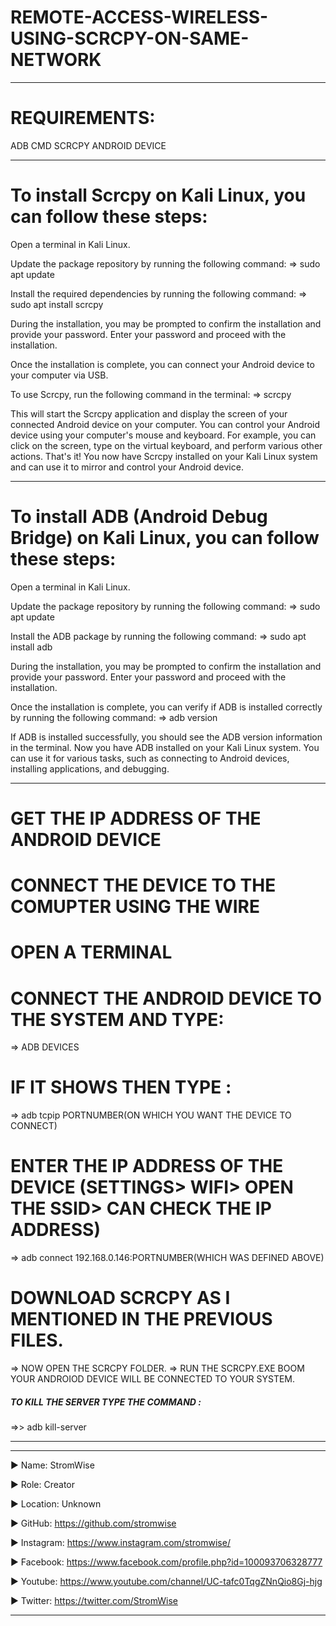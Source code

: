 # REMOTE-ACCESS-WIRELESS-USING-SCRCPY-ON-SAME-NETWORK
___________________________________________________________________________________________________________________________________________________________________________________________________________________
# REQUIREMENTS:
ADB 
CMD
SCRCPY
ANDROID DEVICE 
___________________________________________________________________________________________________________________________________________________________________________________________________________________

# To install Scrcpy on Kali Linux, you can follow these steps:

Open a terminal in Kali Linux.

Update the package repository by running the following command:
=>  sudo apt update


Install the required dependencies by running the following command:
=>  sudo apt install scrcpy


During the installation, you may be prompted to confirm the installation and provide your password. Enter your password and proceed with the installation.

Once the installation is complete, you can connect your Android device to your computer via USB.

To use Scrcpy, run the following command in the terminal:
=>  scrcpy


This will start the Scrcpy application and display the screen of your connected Android device on your computer.
You can control your Android device using your computer's mouse and keyboard. For example, you can click on the screen, type on the virtual keyboard, and perform various other actions.
That's it! You now have Scrcpy installed on your Kali Linux system and can use it to mirror and control your Android device.
___________________________________________________________________________________________________________________________________________________________________________________________________________________
# To install ADB (Android Debug Bridge) on Kali Linux, you can follow these steps:

Open a terminal in Kali Linux.

Update the package repository by running the following command:
=>  sudo apt update


Install the ADB package by running the following command:
=>  sudo apt install adb

During the installation, you may be prompted to confirm the installation and provide your password. Enter your password and proceed with the installation.

Once the installation is complete, you can verify if ADB is installed correctly by running the following command:
=>  adb version

If ADB is installed successfully, you should see the ADB version information in the terminal.
Now you have ADB installed on your Kali Linux system. You can use it for various tasks, such as connecting to Android devices, installing applications, and debugging.
___________________________________________________________________________________________________________________________________________________________________________________________________________________
# GET THE IP ADDRESS OF THE ANDROID DEVICE 

# CONNECT THE DEVICE TO THE COMUPTER USING THE WIRE

# OPEN A TERMINAL 

# CONNECT THE ANDROID DEVICE TO THE SYSTEM AND TYPE:
=>  ADB DEVICES

# IF IT SHOWS THEN TYPE :
=>  adb tcpip PORTNUMBER(ON WHICH YOU WANT THE DEVICE TO CONNECT)

# ENTER THE IP ADDRESS OF THE DEVICE (SETTINGS> WIFI> OPEN THE SSID> CAN CHECK THE IP ADDRESS)
=>  adb connect 192.168.0.146:PORTNUMBER(WHICH WAS DEFINED ABOVE)

# DOWNLOAD SCRCPY AS I MENTIONED IN THE PREVIOUS FILES.
=>  NOW OPEN THE SCRCPY FOLDER.
=>  RUN THE SCRCPY.EXE 
BOOM YOUR ANDROIOD DEVICE WILL BE CONNECTED TO YOUR SYSTEM. 

##### TO KILL THE SERVER TYPE THE COMMAND :
=>>  adb kill-server
___________________________________________________________________________________________________________________________________________________________________________________________________________________









____________________________________________________________________________________________________________________________________________
▶ Name: StromWise

▶ Role: Creator

▶ Location: Unknown

▶ GitHub: https://github.com/stromwise 

▶ Instagram: https://www.instagram.com/stromwise/ 

▶ Facebook: https://www.facebook.com/profile.php?id=100093706328777

▶ Youtube: https://www.youtube.com/channel/UC-tafc0TqgZNnQio8Gj-hjg 

▶ Twitter: https://twitter.com/StromWise 
____________________________________________________________________________________________________________________________________________


